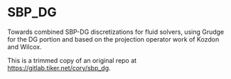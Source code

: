 # SBP_DG

Towards combined SBP-DG discretizations for fluid solvers, using Grudge for the DG portion and based on the projection operator work of Kozdon and Wilcox.

This is a trimmed copy of an original repo at https://gitlab.tiker.net/cory/sbp_dg.
